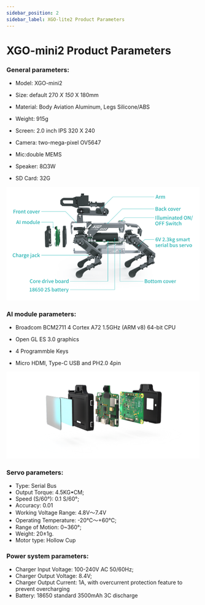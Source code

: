 ```yaml
---
sidebar_position: 2
sidebar_label: XGO-lite2 Product Parameters
---
```


# XGO-mini2 Product Parameters

### General  parameters:

- Model: XGO-mini2

- Size: default 270 *X 150* X 180mm

- Material: Body Aviation Aluminum, Legs Silicone/ABS

- Weight: 915g

- Screen: 2.0 inch IPS 320 X 240

- Camera: two-mega-pixel OV5647

- Mic:double MEMS

- Speaker: 8Ω3W

- SD Card: 32G

![](./../images/cm4-xgo-products-01.png)

### AI module parameters:

- Broadcom BCM2711 4 Cortex A72 1.5GHz (ARM v8) 64-bit CPU

- Open GL ES 3.0 graphics

- 4 Programmble Keys

- Micro HDMI, Type-C USB and PH2.0 4pin

![](./../images/cm4-xgo-index-03.png)

### Servo parameters:

- Type: Serial Bus
- Output Torque: 4.5KG•CM;
- Speed (S/60°): 0.1 S/60°;
- Accuracy: 0.01
- Working Voltage Range: 4.8V～7.4V
- Operating Temperature: -20℃～+60℃;
- Range of Motion: 0~360°;
- Weight: 20±1g.
- Motor type: Hollow Cup

### Power system parameters:

- Charger Input Voltage: 100-240V AC 50/60Hz;
- Charger Output Voltage: 8.4V;
- Charger Output Current: 1A, with overcurrent protection feature to prevent overcharging
- Battery: 18650 standard 3500mAh 3C discharge
